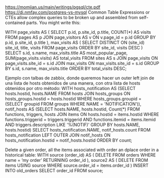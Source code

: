 https://momjian.us/main/writings/pgsql/cte.pdf
https://di.nmfay.com/postgres-vs-mysql
Common Table Expressions or CTEs allow complex queries to be broken up and assembled from self-contained parts. You might write this:

WITH page_visits AS (
  SELECT p.id, p.site_id, p.title, COUNT(*) AS visits
  FROM pages AS p
  JOIN page_visitors AS v ON v.page_id = p.id
  GROUP BY p.id, p.site_id, p.title
), max_visits AS (
  SELECT DISTINCT ON (site_id)
    site_id, title, visits
  FROM page_visits
  ORDER BY site_id, visits DESC
)
SELECT s.id, s.name,
  max_visits.title AS most_popular_page,
  SUM(page_visits.visits) AS total_visits
FROM sites AS s
JOIN page_visits ON page_visits.site_id = s.id
JOIN max_visits ON max_visits.site_id = s.id
GROUP BY s.id, s.name, max_visits.title
ORDER BY total_visits DESC;



Ejemplo con talbas de zabbix, donde queremos hacer un outer left join de una lista de hosts obtenidos de una manera, con otra lista de hosts obtenidos por otro método:
WITH hosts_notification
     AS (SELECT hosts.hostid,
                hosts.NAME
         FROM   hosts
                JOIN hosts_groups
                  ON hosts_groups.hostid = hosts.hostid
         WHERE  hosts_groups.groupid = (SELECT groupid
                                        FROM   groups
                                        WHERE  NAME = 'NOTIFICATION')),
     notif_hosts
     AS (SELECT hosts.NAME,
                hosts.hostid,
                Count(*)
         FROM   functions,
                triggers,
                hosts
                JOIN items
                  ON hosts.hostid = items.hostid
         WHERE  functions.triggerid = triggers.triggerid
                AND functions.itemid = items.itemid
                AND triggers.description LIKE '%(NOTIF)'
         GROUP  BY hosts.NAME,
                   hosts.hostid)
SELECT hosts_notification.NAME,
       notif_hosts.count
FROM   hosts_notification
       LEFT OUTER JOIN notif_hosts
                    ON hosts_notification.hostid = notif_hosts.hostid
ORDER  BY count;



Delete a given order, all the items associated with order an dplace order in a historical table:
WITH source (order_id) AS (
  DELETE FROM orders WHERE name = ’my order’ RETURNING order_id
), source2 AS (
  DELETE FROM items USING source WHERE source.order_id = items.order_id
)
INSERT INTO old_orders SELECT order_id FROM source;
